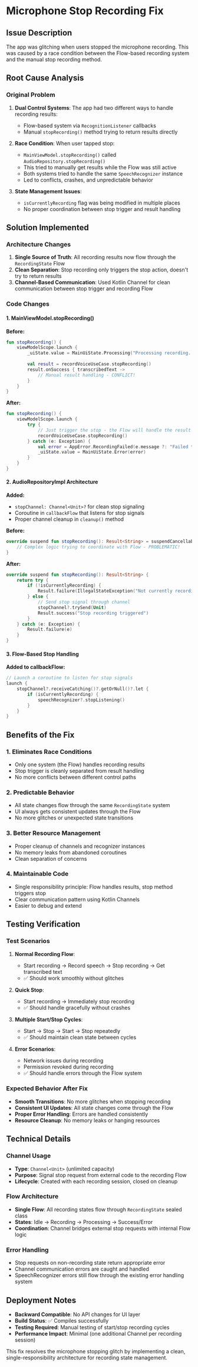 # Microphone Stop Recording Fix

## Issue Description
The app was glitching when users stopped the microphone recording. This was caused by a race condition between the Flow-based recording system and the manual stop recording method.

## Root Cause Analysis

### Original Problem
1. **Dual Control Systems**: The app had two different ways to handle recording results:
   - Flow-based system via `RecognitionListener` callbacks
   - Manual `stopRecording()` method trying to return results directly

2. **Race Condition**: When user tapped stop:
   - `MainViewModel.stopRecording()` called `AudioRepository.stopRecording()`
   - This tried to manually get results while the Flow was still active
   - Both systems tried to handle the same `SpeechRecognizer` instance
   - Led to conflicts, crashes, and unpredictable behavior

3. **State Management Issues**: 
   - `isCurrentlyRecording` flag was being modified in multiple places
   - No proper coordination between stop trigger and result handling

## Solution Implemented

### Architecture Changes
1. **Single Source of Truth**: All recording results now flow through the `RecordingState` Flow
2. **Clean Separation**: Stop recording only triggers the stop action, doesn't try to return results
3. **Channel-Based Communication**: Used Kotlin Channel for clean communication between stop trigger and recording Flow

### Code Changes

#### 1. MainViewModel.stopRecording()
**Before:**
```kotlin
fun stopRecording() {
    viewModelScope.launch {
        _uiState.value = MainUiState.Processing("Processing recording...")
        
        val result = recordVoiceUseCase.stopRecording()
        result.onSuccess { transcribedText ->
            // Manual result handling - CONFLICT!
        }
    }
}
```

**After:**
```kotlin
fun stopRecording() {
    viewModelScope.launch {
        try {
            // Just trigger the stop - the Flow will handle the result
            recordVoiceUseCase.stopRecording()
        } catch (e: Exception) {
            val error = AppError.RecordingFailed(e.message ?: "Failed to stop recording")
            _uiState.value = MainUiState.Error(error)
        }
    }
}
```

#### 2. AudioRepositoryImpl Architecture
**Added:**
- `stopChannel: Channel<Unit>?` for clean stop signaling
- Coroutine in `callbackFlow` that listens for stop signals
- Proper channel cleanup in `cleanup()` method

**Before:**
```kotlin
override suspend fun stopRecording(): Result<String> = suspendCancellableCoroutine { continuation ->
    // Complex logic trying to coordinate with Flow - PROBLEMATIC!
}
```

**After:**
```kotlin
override suspend fun stopRecording(): Result<String> {
    return try {
        if (!isCurrentlyRecording) {
            Result.failure(IllegalStateException("Not currently recording"))
        } else {
            // Send stop signal through channel
            stopChannel?.trySend(Unit)
            Result.success("Stop recording triggered")
        }
    } catch (e: Exception) {
        Result.failure(e)
    }
}
```

#### 3. Flow-Based Stop Handling
**Added to callbackFlow:**
```kotlin
// Launch a coroutine to listen for stop signals
launch {
    stopChannel?.receiveCatching()?.getOrNull()?.let {
        if (isCurrentlyRecording) {
            speechRecognizer?.stopListening()
        }
    }
}
```

## Benefits of the Fix

### 1. Eliminates Race Conditions
- Only one system (the Flow) handles recording results
- Stop trigger is cleanly separated from result handling
- No more conflicts between different control paths

### 2. Predictable Behavior
- All state changes flow through the same `RecordingState` system
- UI always gets consistent updates through the Flow
- No more glitches or unexpected state transitions

### 3. Better Resource Management
- Proper cleanup of channels and recognizer instances
- No memory leaks from abandoned coroutines
- Clean separation of concerns

### 4. Maintainable Code
- Single responsibility principle: Flow handles results, stop method triggers stop
- Clear communication pattern using Kotlin Channels
- Easier to debug and extend

## Testing Verification

### Test Scenarios
1. **Normal Recording Flow**:
   - Start recording → Record speech → Stop recording → Get transcribed text
   - ✅ Should work smoothly without glitches

2. **Quick Stop**:
   - Start recording → Immediately stop recording
   - ✅ Should handle gracefully without crashes

3. **Multiple Start/Stop Cycles**:
   - Start → Stop → Start → Stop repeatedly
   - ✅ Should maintain clean state between cycles

4. **Error Scenarios**:
   - Network issues during recording
   - Permission revoked during recording
   - ✅ Should handle errors through the Flow system

### Expected Behavior After Fix
- **Smooth Transitions**: No more glitches when stopping recording
- **Consistent UI Updates**: All state changes come through the Flow
- **Proper Error Handling**: Errors are handled consistently
- **Resource Cleanup**: No memory leaks or hanging resources

## Technical Details

### Channel Usage
- **Type**: `Channel<Unit>` (unlimited capacity)
- **Purpose**: Signal stop request from external code to the recording Flow
- **Lifecycle**: Created with each recording session, closed on cleanup

### Flow Architecture
- **Single Flow**: All recording states flow through `RecordingState` sealed class
- **States**: Idle → Recording → Processing → Success/Error
- **Coordination**: Channel bridges external stop requests with internal Flow logic

### Error Handling
- Stop requests on non-recording state return appropriate error
- Channel communication errors are caught and handled
- SpeechRecognizer errors still flow through the existing error handling system

## Deployment Notes
- **Backward Compatible**: No API changes for UI layer
- **Build Status**: ✅ Compiles successfully
- **Testing Required**: Manual testing of start/stop recording cycles
- **Performance Impact**: Minimal (one additional Channel per recording session)

This fix resolves the microphone stopping glitch by implementing a clean, single-responsibility architecture for recording state management.